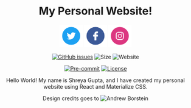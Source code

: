 <div align = "center">

# My Personal Website!

<a href="https://twitter.com/shreya_gupta30"><img src="https://github.com/aritraroy/social-icons/blob/master/twitter-icon.png?raw=true" width="60"></a>
<a href="https://www.facebook.com/profile.php?id=100002909378345"><img src="https://github.com/aritraroy/social-icons/blob/master/facebook-icon.png?raw=true" width="60"></a>
<a href="https://www.instagram.com/shreya.gupta30/"><img src="https://github.com/aritraroy/social-icons/blob/master/instagram-icon.png?raw=true" width="60"></a>

<!-- <a href="https://www.linkedin.com/in/shubhank-saxena"><img src="https://github.com/aritraroy/social-icons/blob/master/linkedin-icon.png?raw=true" width="60"></a>
-->

[![GitHub issues](https://img.shields.io/github/issues/shreyagupta30/personal-website?logo=github)](https://github.com/shreyagupta30/personal-website/issues)
![Size](https://github-size-badge.herokuapp.com/shubhank-saxena/My-Portfolio.svg)
![Website](https://img.shields.io/website?down_color=lightgrey&down_message=crap%21&up_color=blue&up_message=it%27s%20up&url=https%3A%2F%2Fshreyagupta.dev)

[![Pre-commit](https://img.shields.io/badge/pre--commit-enabled-brightgreen?logo=pre-commit&logoColor=white)](https://github.com/shreyagupta30/personal-website/blob/master/.pre-commit-config.yaml)
[![License](https://img.shields.io/github/license/shreyagupta30/personal-website)](https://github.com/shreyagupta30/personal-website/blob/master/LICENSE)


Hello World! My name is Shreya Gupta, and I have created my personal website using React and Materialize CSS.<br/>

Design credits goes to ![Andrew Borstein](https://github.com/andrewborstein/portfolio) <br/>


